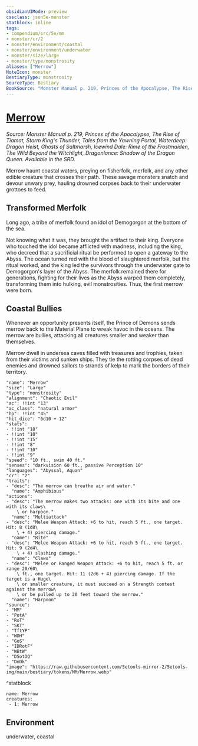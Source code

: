 ```yaml
---
obsidianUIMode: preview
cssclass: json5e-monster
statblock: inline
tags:
- compendium/src/5e/mm
- monster/cr/2
- monster/environment/coastal
- monster/environment/underwater
- monster/size/large
- monster/type/monstrosity
aliases: ["Merrow"]
NoteIcon: monster
BestiaryType: monstrosity
SourceType: Bestiary
BookSource: "Monster Manual p. 219, Princes of the Apocalypse, The Rise of Tiamat, Storm King's Thunder, Tales from the Yawning Portal, Waterdeep: Dragon Heist, Ghosts of Saltmarsh, Icewind Dale: Rime of the Frostmaiden, The Wild Beyond the Witchlight, Dragonlance: Shadow of the Dragon Queen. Available in the SRD."
---
```

# [Merrow](2-Mechanics/CLI/bestiary/monstrosity/merrow.md)
*Source: Monster Manual p. 219, Princes of the Apocalypse, The Rise of Tiamat, Storm King's Thunder, Tales from the Yawning Portal, Waterdeep: Dragon Heist, Ghosts of Saltmarsh, Icewind Dale: Rime of the Frostmaiden, The Wild Beyond the Witchlight, Dragonlance: Shadow of the Dragon Queen. Available in the SRD.*  

Merrow haunt coastal waters, preying on fisherfolk, merfolk, and any other edible creature that crosses their path. These savage monsters snatch and devour unwary prey, hauling drowned corpses back to their underwater grottoes to feed.

## Transformed Merfolk

Long ago, a tribe of merfolk found an idol of Demogorgon at the bottom of the sea.

Not knowing what it was, they brought the artifact to their king. Everyone who touched the idol became afflicted with madness, including the king, who decreed that a sacrificial ritual be performed to open a gateway to the Abyss. The ocean turned red with the blood of slaughtered merfolk, but the ritual worked, and the king led the survivors through the underwater gate to Demogorgon's layer of the Abyss. The merfolk remained there for generations, fighting for their lives as the Abyss warped them completely, transforming them into hulking, evil monstrosities. Thus, the first merrow were born.

## Coastal Bullies

Whenever an opportunity presents itself, the Prince of Demons sends merrow back to the Material Plane to wreak havoc in the oceans. The merrow are bullies, attacking all creatures smaller and weaker than themselves.

Merrow dwell in undersea caves filled with treasures and trophies, taken from their victims and sunken ships. They tie the rotting corpses of dead enemies and drowned sailors to strands of kelp to mark the borders of their territory.

```statblock
"name": "Merrow"
"size": "Large"
"type": "monstrosity"
"alignment": "Chaotic Evil"
"ac": !!int "13"
"ac_class": "natural armor"
"hp": !!int "45"
"hit_dice": "6d10 + 12"
"stats":
- !!int "18"
- !!int "10"
- !!int "15"
- !!int "8"
- !!int "10"
- !!int "9"
"speed": "10 ft., swim 40 ft."
"senses": "darkvision 60 ft., passive Perception 10"
"languages": "Abyssal, Aquan"
"cr": "2"
"traits":
- "desc": "The merrow can breathe air and water."
  "name": "Amphibious"
"actions":
- "desc": "The merrow makes two attacks: one with its bite and one with its claws\
    \ or harpoon."
  "name": "Multiattack"
- "desc": "Melee Weapon Attack: +6 to hit, reach 5 ft., one target. Hit: 8 (1d8\
    \ + 4) piercing damage."
  "name": "Bite"
- "desc": "Melee Weapon Attack: +6 to hit, reach 5 ft., one target. Hit: 9 (2d4\
    \ + 4) slashing damage."
  "name": "Claws"
- "desc": "Melee or Ranged Weapon Attack: +6 to hit, reach 5 ft. or range 20/60\
    \ ft., one target. Hit: 11 (2d6 + 4) piercing damage. If the target is a Huge\
    \ or smaller creature, it must succeed on a Strength contest against the merrow\
    \ or be pulled up to 20 feet toward the merrow."
  "name": "Harpoon"
"source":
- "MM"
- "PotA"
- "RoT"
- "SKT"
- "TftYP"
- "WDH"
- "GoS"
- "IDRotF"
- "WBtW"
- "DSotDQ"
- "DoDk"
"image": "https://raw.githubusercontent.com/5etools-mirror-2/5etools-img/main/bestiary/tokens/MM/Merrow.webp"
```
^statblock

```encounter-table
name: Merrow
creatures:
 - 1: Merrow
```

## Environment

underwater, coastal